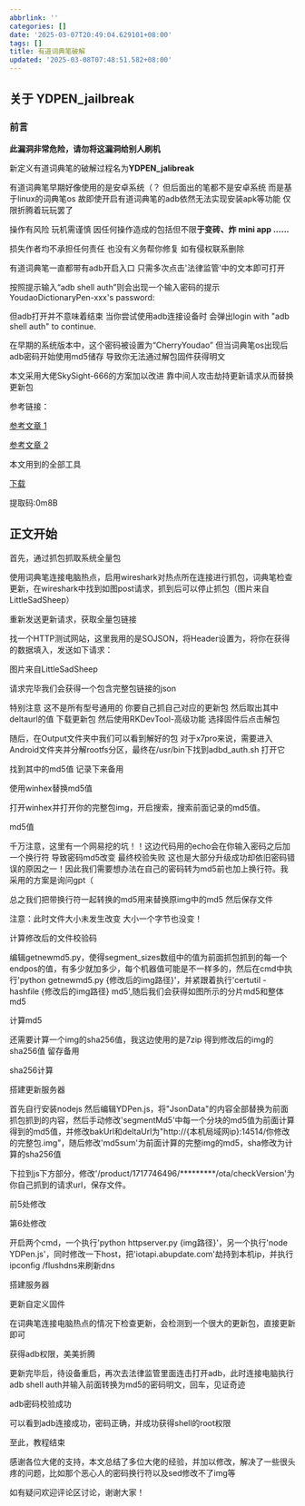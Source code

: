 ```yaml
---
abbrlink: ''
categories: []
date: '2025-03-07T20:49:04.629101+08:00'
tags: []
title: 有道词典笔破解
updated: '2025-03-08T07:48:51.582+08:00'
---
```

## 关于 YDPEN_jailbreak

### 前言

**此漏洞非常危险，请勿将这漏洞给别人刷机**

新定义有道词典笔的破解过程名为**YDPEN_jalibreak**

有道词典笔早期好像使用的是安卓系统（？ 但后面出的笔都不是安卓系统 而是基于linux的词典笔os 故即使开启有道词典笔的adb依然无法实现安装apk等功能 仅限折腾着玩玩罢了[](https://)

操作有风险 玩机需谨慎 因任何操作造成的包括但不限**于变砖、炸 mini app ......**

损失作者均不承担任何责任 也没有义务帮你修复 如有侵权联系删除

有道词典笔一直都带有adb开启入口 只需多次点击'法律监管'中的文本即可打开

按照提示输入“adb shell auth”则会出现一个输入密码的提示YoudaoDictionaryPen-xxx's password:

但adb打开并不意味着结束 当你尝试使用adb连接设备时 会弹出login with "adb shell auth" to continue.

在早期的系统版本中，这个密码被设置为“CherryYoudao” 但当词典笔os出现后 adb密码开始使用md5储存 导致你无法通过解包固件获得明文

本文采用大佬SkySight-666的方案加以改进 靠中间人攻击劫持更新请求从而替换更新包

参考链接：

[参考文章 1](https://github.com/orgs/PenUniverse/discussions/250)

[参考文章 2](https://github.com/orgs/PenUniverse/discussions/277)

本文用到的全部工具

[下载](https://www.123684.com/s/sE1hjv-mklwd? "文所有用到的工具")

提取码:0m8B

## 正文开始

首先，通过抓包抓取系统全量包

使用词典笔连接电脑热点，启用wireshark对热点所在连接进行抓包，词典笔检查更新，在wireshark中找到如图post请求，抓到后可以停止抓包（图片来自LittleSadSheep）

重新发送更新请求，获取全量包链接

找一个HTTP测试网站，这里我用的是SOJSON，将Header设置为，将你在获得的数据填入，发送如下请求：

图片来自LittleSadSheep

请求完毕我们会获得一个包含完整包链接的json

特别注意 这不是所有型号通用的 你要自己抓自己对应的更新包 然后取出其中deltaurl的值 下载更新包 然后使用RKDevTool-高级功能 选择固件后点击解包

随后，在Output文件夹中我们可以看到解好的包 对于x7pro来说，需要进入Android文件夹并分解rootfs分区，最终在/usr/bin下找到adbd_auth.sh 打开它

找到其中的md5值 记录下来备用

使用winhex替换md5值

打开winhex并打开你的完整包img，开启搜索，搜索前面记录的md5值。

md5值

千万注意，这里有一个网易挖的坑！！这边代码用的echo会在你输入密码之后加一个换行符 导致密码md5改变 最终校验失败 这也是大部分升级成功却依旧密码错误的原因之一！因此我们需要想办法在自己的密码转为md5前也加上换行符。我采用的方案是询问gpt（

总之我们把带换行符一起转换的md5用来替换原img中的md5 然后保存文件

注意：此时文件大小未发生改变 大小一个字节也没变！

计算修改后的文件校验码

编辑getnewmd5.py，使得segment_sizes数组中的值为前面抓包抓到的每一个endpos的值，有多少就加多少，每个机器值可能是不一样多的，然后在cmd中执行'python getnewmd5.py {修改后的img路径}'，并紧跟着执行'certutil -hashfile {修改后的img路径} md5',随后我们会获得如图所示的分片md5和整体md5

计算md5

还需要计算一个img的sha256值，我这边使用的是7zip 得到修改后的img的sha256值 留存备用

sha256计算

搭建更新服务器

首先自行安装nodejs 然后编辑YDPen.js，将"JsonData"的内容全部替换为前面抓包抓到的内容，然后手动修改'segmentMd5'中每一个分块的md5值为前面计算得到的md5值，并修改bakUrl和deltaUrl为"http://{本机局域网ip}:14514/你修改的完整包.img"，随后修改'md5sum'为前面计算的完整img的md5，sha修改为计算的sha256值

下拉到js下方部分，修改'/product/1717746496/*********/ota/checkVersion'为你自己抓到的请求url，保存文件。

前5处修改

第6处修改

开启两个cmd，一个执行'python httpserver.py {img路径}'，另一个执行'node YDPen.js'，同时修改一下host，把'iotapi.abupdate.com'劫持到本机ip，并执行ipconfig /flushdns来刷新dns

搭建服务器

更新自定义固件

在词典笔连接电脑热点的情况下检查更新，会检测到一个很大的更新包，直接更新即可

获得adb权限，美美折腾

更新完毕后，待设备重启，再次去法律监管里面连击打开adb，此时连接电脑执行adb shell auth并输入前面转换为md5的密码明文，回车，见证奇迹

adb密码校验成功

可以看到adb连接成功，密码正确，并成功获得shell的root权限

至此，教程结束

感谢各位大佬的支持，本文总结了多位大佬的经验，并加以修改，解决了一些很头疼的问题，比如那个恶心人的密码换行符以及sed修改不了img等

如有疑问欢迎评论区讨论，谢谢大家！
